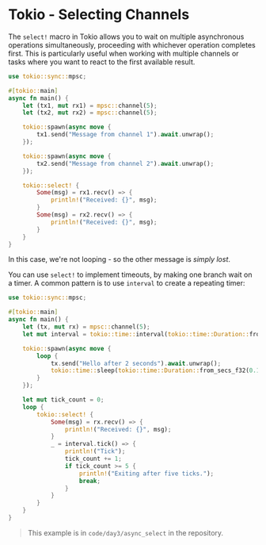 # Tokio - Selecting Channels

The `select!` macro in Tokio allows you to wait on multiple asynchronous operations simultaneously, proceeding with whichever operation completes first. This is particularly useful when working with multiple channels or tasks where you want to react to the first available result.

```rust
use tokio::sync::mpsc;

#[tokio::main]
async fn main() {
    let (tx1, mut rx1) = mpsc::channel(5);
    let (tx2, mut rx2) = mpsc::channel(5);

    tokio::spawn(async move {
        tx1.send("Message from channel 1").await.unwrap();
    });

    tokio::spawn(async move {
        tx2.send("Message from channel 2").await.unwrap();
    });

    tokio::select! {
        Some(msg) = rx1.recv() => {
            println!("Received: {}", msg);
        }
        Some(msg) = rx2.recv() => {
            println!("Received: {}", msg);
        }
    }
}
```

In this case, we're not looping - so the other message is *simply lost*.

You can use `select!` to implement timeouts, by making one branch wait on a timer. A common pattern is to use `interval` to create a repeating timer:

```rust
use tokio::sync::mpsc;

#[tokio::main]
async fn main() {
    let (tx, mut rx) = mpsc::channel(5);
    let mut interval = tokio::time::interval(tokio::time::Duration::from_secs(1));

    tokio::spawn(async move {
        loop {
            tx.send("Hello after 2 seconds").await.unwrap();
            tokio::time::sleep(tokio::time::Duration::from_secs_f32(0.1)).await;
        }
    });

    let mut tick_count = 0;
    loop {
        tokio::select! {
            Some(msg) = rx.recv() => {
                println!("Received: {}", msg);
            }
            _ = interval.tick() => {
                println!("Tick");
                tick_count += 1;
                if tick_count >= 5 {
                    println!("Exiting after five ticks.");
                    break;
                }
            }
        }
    }
}
```

> This example is in `code/day3/async_select` in the repository.

